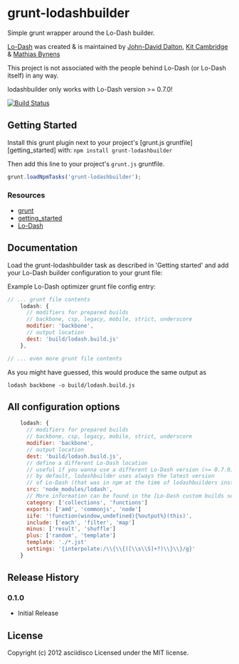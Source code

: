 # grunt-lodashbuilder

Simple grunt wrapper around the Lo-Dash builder.

[Lo-Dash](http://lodash.com/) was created & is maintained by
[John-David Dalton](http://allyoucanleet.com/), [Kit Cambridge](http://kitcambridge.github.com/) & [Mathias Bynens](http://mathiasbynens.be/)

This project is not associated with the people behind Lo-Dash (or Lo-Dash itself) in any way.

lodashbuilder only works with Lo-Dash version >= 0.7.0!

[![Build Status](https://secure.travis-ci.org/asciidisco/grunt-lodashbuilder.png?branch=master)](http://travis-ci.org/asciidisco/grunt-lodashbuilder)

## Getting Started
Install this grunt plugin next to your project's [grunt.js gruntfile][getting_started] with: `npm install grunt-lodashbuilder`

Then add this line to your project's `grunt.js` gruntfile.

```javascript
grunt.loadNpmTasks('grunt-lodashbuilder');
```

### Resources

+ [grunt](https://github.com/cowboy/grunt)
+ [getting_started](https://github.com/cowboy/grunt/blob/master/docs/getting_started.md)
+ [Lo-Dash](http://lodash.com/)

## Documentation
Load the grunt-lodashbuilder task as described in 'Getting started' and add your Lo-Dash builder
configuration to your grunt file:

Example Lo-Dash optimizer grunt file config entry:

```javascript
// ... grunt file contents
    lodash: {
      // modifiers for prepared builds
      // backbone, csp, legacy, mobile, strict, underscore
      modifier: 'backbone',
      // output location
      dest: 'build/lodash.build.js'
    },

// ... even more grunt file contents
```
As you might have guessed, this would produce the same output as

```shell
lodash backbone -o build/lodash.build.js
```

## All configuration options
```javascript
    lodash: {
      // modifiers for prepared builds
      // backbone, csp, legacy, mobile, strict, underscore
      modifier: 'backbone',
      // output location
      dest: 'build/lodash.build.js',
      // define a different Lo-Dash location
      // useful if you wanna use a different Lo-Dash version (>= 0.7.0)
      // by default, lodashbuilder uses always the latest version
      // of Lo-Dash (that was in npm at the time of lodashbuilders installation)
      src: 'node_modules/lodash',
      // More information can be found in the [Lo-Dash custom builds section](http://lodash.com/#custom-builds)
      category: ['collections', 'functions']
      exports: ['amd', 'commonjs', 'node']
      iife: '!function(window,undefined){%output%}(this)',
      include: ['each', 'filter', 'map']
      minus: ['result', 'shuffle']
      plus: ['random', 'template']
      template: './*.jst'
      settings: '{interpolate:/\\{\\{([\\s\\S]+?)\\}\\}/g}'
    }
```

## Release History
### 0.1.0
+ Initial Release

## License
Copyright (c) 2012 asciidisco
Licensed under the MIT license.